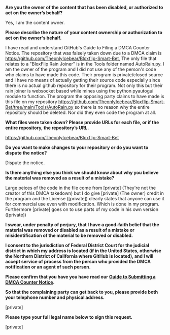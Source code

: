 **Are you the owner of the content that has been disabled, or authorized to act on the owner’s behalf?**

Yes, I am the content owner.

**Please describe the nature of your content ownership or authorization to act on the owner's behalf.**

I have read and understand GitHub's Guide to Filing a DMCA Counter Notice. The repository that was falsely taken down due to a DMCA claim is https://github.com/TheonlyIcebear/Bloxflip-Smart-Bet, The only file that relates to a "BloxFlip Rain Joiner" is in the Tools folder named AutoRain.py. I am the owner of the program and I did not use any of the person's code who claims to have made this code. Their program is private/closed source and I have no means of actually getting their source code especially since there is no actual github repository for their program. Not only this but their rain joiner is websocket based while mines using the python pyautogui module to function. The program the opposing party claims to have made is this file on my repository https://github.com/TheonlyIcebear/Bloxflip-Smart-Bet/tree/main/Tools/AutoRain.py so there is no reason why the entire repository should be deleted. Nor did they even code the program at all.

**What files were taken down? Please provide URLs for each file, or if the entire repository, the repository’s URL.**

https://github.com/TheonlyIcebear/Bloxflip-Smart-Bet

**Do you want to make changes to your repository or do you want to dispute the notice?**

Dispute the notice.

**Is there anything else you think we should know about why you believe the material was removed as a result of a mistake?**

Large peices of the code in the file come from [private] (They're not the creator of this DMCA takedown) but I do give [private] (The owner) credit in the program and the License ([private]) clearly states that anyone can use it for commercial use even with modification. Which is done in my program. Furthermore [private] goes on to use parts of my code in his own version ([private])

**I swear, under penalty of perjury, that I have a good-faith belief that the material was removed or disabled as a result of a mistake or misidentification of the material to be removed or disabled.**

**I consent to the jurisdiction of Federal District Court for the judicial district in which my address is located (if in the United States, otherwise the Northern District of California where GitHub is located), and I will accept service of process from the person who provided the DMCA notification or an agent of such person.**

**Please confirm that you have you have read our <a href="https://docs.github.com/articles/guide-to-submitting-a-dmca-counter-notice">Guide to Submitting a DMCA Counter Notice</a>.**

**So that the complaining party can get back to you, please provide both your telephone number and physical address.**

[private]

**Please type your full legal name below to sign this request.**

[private]

